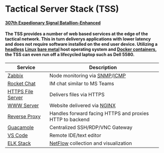 # Tactical Server Stack (TSS)
#### [**307th Expedionary Signal Batallion-Enhanced**](https://www.facebook.com/307ESB/)
#### The TSS provides a number of web based services at the edge of the tactical network. This in turn deliverys applications with lower latency and does not require software installed on the end user device. Utilizing a [headless](https://en.wikipedia.org/wiki/Headless_computer) [Linux](https://en.wikipedia.org/wiki/Linux) [bare metal](https://en.wikipedia.org/wiki/Bare-metal_server) host operating system and [Docker containers](https://en.wikipedia.org/wiki/Docker_(software)), the TSS can even run off a lifecycled laptop such as Dell 5580.
| Service                                                                         | Description                                                 |
| -                                                                               | -                                                           |
| [Zabbix](https://www.zabbix.com/)                                               | Node monitoring via [SNMP](https://en.wikipedia.org/wiki/Simple_Network_Management_Protocol)/[ICMP](https://en.wikipedia.org/wiki/Internet_Control_Message_Protocol) |
| [Rocket Chat](https://www.rocket.chat/)                                         | IM chat similar to MS Teams                                 |
| [HTTPS File Server](https://www.nginx.com/resources/wiki/modules/fancy_index/)  | Delivers files via HTTPS                                    |
| [WWW Server](https://www.nginx.com/resources/wiki/modules/fancy_index/)         | Website delivered via [NGINX](https://www.nginx.com/)       |
| [Reverse Proxy](https://www.nginx.com/)                                         | Handles forward facing HTTPS and proxies HTTP to backend    |
| [Guacamole](https://guacamole.apache.org/)                                      | Centralized SSH/RDP/VNC Gateway                             |
| [VS Code](https://code.visualstudio.com/)                                       | Remote IDE/text editor                                      |
| [ELK Stack](https://www.elastic.co/what-is/elk-stack)                           | [NetFlow](https://en.wikipedia.org/wiki/NetFlow) collection and visualization |
